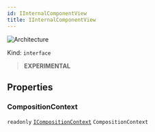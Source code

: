 ```yaml
---
id: IInternalComponentView
title: IInternalComponentView
---
```


![Architecture](https://img.shields.io/badge/architecture-new_only-blue)

Kind: `interface`

> **EXPERIMENTAL**

## Properties
### CompositionContext
`readonly`  [`ICompositionContext`](ICompositionContext) `CompositionContext`
